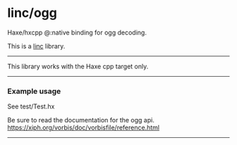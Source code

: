 # linc/ogg
Haxe/hxcpp @:native binding for ogg decoding.

This is a [linc](http://snowkit.github.io/linc/) library.

---

This library works with the Haxe cpp target only.

---

### Example usage

See test/Test.hx

Be sure to read the documentation for the ogg api.
https://xiph.org/vorbis/doc/vorbisfile/reference.html

---

